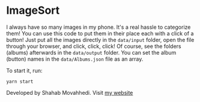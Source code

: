 # ImageSort
I always have so many images in my phone. It's a real hassle to categorize them! You can use this code to put them in their place each with a click of a button! Just put all the images directly in the `data/input` folder, open the file through your browser, and click, click, click! Of course, see the folders (albums) afterwards in the `data/output` folder.
You can set the album (button) names in the `data/Albums.json` file as an array.

To start it, run:
```
yarn start
```

Developed by Shahab Movahhedi. Visit [my website](https://shmovahhedi.com)
